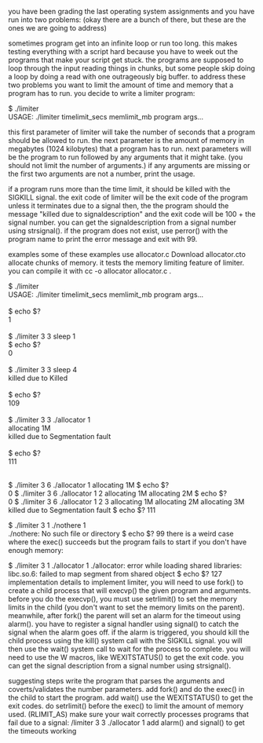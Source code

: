 you have been grading the last operating system assignments and you have run into two problems: (okay there are a bunch of there, but these are the ones we are going to address)

sometimes program get into an infinite loop or run too long. this makes testing everything with a script hard because you have to week out the programs that make your script get stuck.
the programs are supposed to loop through the input reading things in chunks, but some people skip doing a loop by doing a read with one outrageously big buffer.
to address these two problems you want to limit the amount of time and memory that a program has to run. you decide to write a limiter program:

$ ./limiter  <br/>
USAGE: ./limiter timelimit_secs memlimit_mb program args... <br/>

this first parameter of limiter will take the number of seconds that a program should be allowed to run. the next parameter is the amount of memory in megabytes (1024 kilobytes) that a program has to run. next parameters will be the program to run followed by any arguments that it might take. (you should not limit the number of arguments.) if any arguments are missing or the first two arguments are not a number, print the usage.

if a program runs more than the time limit, it should be killed with the SIGKILL signal. the exit code of limiter will be the exit code of the program unless it terminates due to a signal then, the the program should the message "killed due to signaldescription" and the exit code will be 100 + the signal number. you can get the signaldescription from a signal number using strsignal(). if the program does not exist, use perror() with the program name to print the error message and exit with 99.

examples
some of these examples use allocator.c  Download allocator.cto allocate chunks of memory. it tests the memory limiting feature of limiter. you can compile it with cc -o allocator allocator.c .

$ ./limiter  <br/>
USAGE: ./limiter timelimit_secs memlimit_mb program args... <br/>
<br/>
$ echo $?    <br/>
1 <br/>
<br/>
$ ./limiter 3 3 sleep 1 <br/>
$ echo $?               <br/>
0 <br/>
<br/>
$ ./limiter 3 3 sleep 4 <br/>
killed due to Killed <br/><br/>
$ echo $? <br/>
109 <br/><br/>
$ ./limiter 3 3 ./allocator 1 <br/>
allocating 1M <br/>
killed due to Segmentation fault <br/><br/>
$ echo $? <br/>
111<br/><br/>

$ ./limiter 3 6 ./allocator 1 
allocating 1M 
$ echo $?                     
0 
$ ./limiter 3 6 ./allocator 1 2 
allocating 1M 
allocating 2M 
$ echo $?                       
0 
$ ./limiter 3 6 ./allocator 1 2 3 
allocating 1M 
allocating 2M 
allocating 3M 
killed due to Segmentation fault 
$ echo $? 
111

$ ./limiter 3 1 ./nothere 1   
./nothere: No such file or directory 
$ echo $? 
99
there is a weird case where the exec() succeeds but the program fails to start if you don't have enough memory:

$ ./limiter 3 1 ./allocator 1 
./allocator: error while loading shared libraries: libc.so.6: failed to map segment from shared object 
$ echo $? 
127
implementation details
to implement limiter, you will need to use fork() to create a child process that will execvp() the given program and arguments. before you do the execvp(), you must use setrlimit() to set the memory limits in the child (you don't want to set the memory limits on the parent). meanwhile, after fork() the parent will set an alarm for the timeout using alarm(). you have to register a signal handler using signal() to catch the signal when the alarm goes off. if the alarm is triggered, you should kill the child process using the kill() system call with the SIGKILL signal. you will then use the wait() system call to wait for the process to complete. you will need to use the W macros, like WEXITSTATUS() to get the exit code. you can get the signal description from a signal number using strsignal().

suggesting steps
write the program that parses the arguments and coverts/validates the number parameters.
add fork() and do the exec() in the child to start the program.
add wait() use the WEXITSTATUS() to get the exit codes.
do setrlimit() before the exec() to limit the amount of memory used. (RLIMIT_AS)
make sure your wait correctly processes programs that fail due to a signal: /limiter 3 3 ./allocator 1
add alarm() and signal() to get the timeouts working
